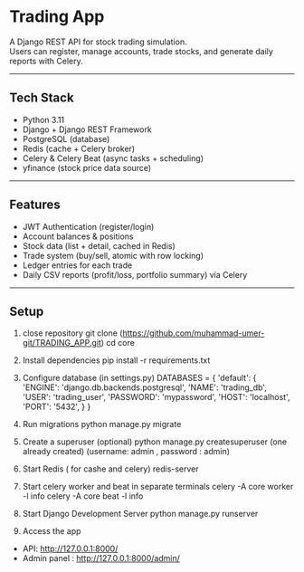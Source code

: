# Trading App

A Django REST API for stock trading simulation.  
Users can register, manage accounts, trade stocks, and generate daily reports with Celery.

---

## Tech Stack
- Python 3.11
- Django + Django REST Framework
- PostgreSQL (database)
- Redis (cache + Celery broker)
- Celery & Celery Beat (async tasks + scheduling)
- yfinance (stock price data source)

---

##  Features
- JWT Authentication (register/login)
- Account balances & positions
- Stock data (list + detail, cached in Redis)
- Trade system (buy/sell, atomic with row locking)
- Ledger entries for each trade
- Daily CSV reports (profit/loss, portfolio summary) via Celery

---

##  Setup

1. close repository
git clone (https://github.com/muhammad-umer-git/TRADING_APP.git)
cd core

2. Install dependencies
pip install -r requirements.txt

3. Configure database (in settings.py)
DATABASES = {
    'default': {
        'ENGINE': 'django.db.backends.postgresql',
        'NAME': 'trading_db',
        'USER': 'trading_user',
        'PASSWORD': 'mypassword',
        'HOST': 'localhost',
        'PORT': '5432',
    }
}
4. Run migrations
python manage.py migrate

5. Create a superuser (optional)
python manage.py createsuperuser
(one already created)
(username: admin ,  password : admin)

6. Start Redis ( for cashe and celery)
redis-server

7. Start celery worker and beat in separate terminals
celery -A core worker -l info
celery -A core beat -l info

8. Start Django Development Server
python manage.py runserver

9. Access the app
- API: http://127.0.0.1:8000/ 
- Admin panel : http://127.0.0.1:8000/admin/